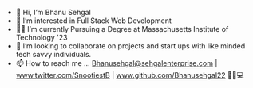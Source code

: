 - 👋 Hi, I’m Bhanu Sehgal
- 👀 I’m interested in Full Stack Web Development
- 👨‍💻 I’m currently Pursuing a Degree at Massachusetts Institute of Technology '23
- 💞️ I’m looking to collaborate on projects and start ups with like minded tech savvy individuals.
- 📫 How to reach me ... Bhanusehgal@sehgalenterprise.com | www.twitter.com/SnootiestB | www.github.com/Bhanusehgal22
  🥷🖤💻
